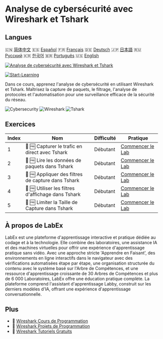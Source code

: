 # Analyse de cybersécurité avec Wireshark et Tshark

## Langues

🇨🇳 [简体中文](README_zh.md) 🇪🇸 [Español](README_es.md) 🇫🇷 [Français](README_fr.md) 🇩🇪 [Deutsch](README_de.md) 🇯🇵 [日本語](README_ja.md) 🇷🇺 [Русский](README_ru.md) 🇰🇷 [한국어](README_ko.md) 🇧🇷 [Português](README_pt.md) 🇺🇸 [English](README.md) 

[![Analyse de cybersécurité avec Wireshark et Tshark](https://cover-creator.labex.io/cybersecurity-analysis-with-wireshark-and-tshark.png?lang=fr)](https://labex.io/fr/courses/cybersecurity-analysis-with-wireshark-and-tshark)

[![Start-Learning](https://img.shields.io/badge/Start-Learning-whitesmoke?style=for-the-badge)](https://labex.io/fr/courses/cybersecurity-analysis-with-wireshark-and-tshark)

Dans ce cours, apprenez l'analyse de cybersécurité en utilisant Wireshark et Tshark. Maîtrisez la capture de paquets, le filtrage, l'analyse de protocoles et l'automatisation pour une surveillance efficace de la sécurité du réseau.

![Cybersecurity](https://img.shields.io/badge/Cybersecurity-whitesmoke?style=for-the-badge&logo=cybersecurity)
![Wireshark](https://img.shields.io/badge/Wireshark-whitesmoke?style=for-the-badge&logo=wireshark)
![Tshark](https://img.shields.io/badge/Tshark-whitesmoke?style=for-the-badge&logo=tshark)


## Exercices

|   Index | Nom                                                | Difficulté   | Pratique                                                                                                                      |
|---------|----------------------------------------------------|--------------|-------------------------------------------------------------------------------------------------------------------------------|
|       1 | 📖 🆓 Capturer le trafic en direct avec Tshark     | Débutant     | <a target='_blank' href='https://labex.io/fr/tutorials/wireshark-capture-live-traffic-in-tshark-548916'>Commencer le Lab</a>  |
|       2 | 📖 🆓 Lire les données de paquets dans Tshark      | Débutant     | <a target='_blank' href='https://labex.io/fr/tutorials/wireshark-read-packet-data-in-tshark-548937'>Commencer le Lab</a>      |
|       3 | 📖 🆓 Appliquer des filtres de capture dans Tshark | Débutant     | <a target='_blank' href='https://labex.io/fr/tutorials/wireshark-apply-capture-filters-in-tshark-548914'>Commencer le Lab</a> |
|       4 | 📖 🆓 Utiliser les filtres d'affichage dans Tshark | Débutant     | <a target='_blank' href='https://labex.io/fr/tutorials/wireshark-use-display-filters-in-tshark-548939'>Commencer le Lab</a>   |
|       5 | 📖 🆓 Limiter la Taille de Capture dans Tshark     | Débutant     | <a target='_blank' href='https://labex.io/fr/tutorials/wireshark-limit-capture-size-in-tshark-548932'>Commencer le Lab</a>    |

## À propos de LabEx

LabEx est une plateforme d'apprentissage interactive et pratique dédiée au codage et à la technologie. Elle combine des laboratoires, une assistance IA et des machines virtuelles pour offrir une expérience d'apprentissage pratique sans vidéo. Avec une approche stricte 'Apprendre en Faisant', des environnements en ligne interactifs dans le navigateur avec des vérifications automatisées étape par étape, une organisation structurée du contenu avec le système basé sur l'Arbre de Compétences, et une ressource d'apprentissage croissante de 30 Arbres de Compétences et plus de 6 000 Laboratoires, LabEx offre une éducation pratique complète. La plateforme comprend l'assistant d'apprentissage Labby, construit sur les derniers modèles d'IA, offrant une expérience d'apprentissage conversationnelle.

## Plus

- 🔗 [Wireshark Cours de Programmation](https://github.com/labex-labs/awesome-programming-courses)
- 🔗 [Wireshark Projets de Programmation](https://github.com/labex-labs/awesome-programming-projects)
- 🔗 [Wireshark Tutoriels Gratuits](https://github.com/labex-labs/wireshark-free-tutorials)

